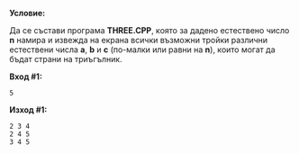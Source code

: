 **Условие:**

Да се състави програма **THREE.CPP**, която за дадено естествено число **n** намира и извежда на екрана всички възможни тройки различни естествени числа **a**, **b** и **c** (по-малки или равни на **n**), които могат да бъдат страни на триъгълник. 

**Вход #1:**

	5

**Изход #1:**

	2 3 4
	2 4 5
	3 4 5
	
